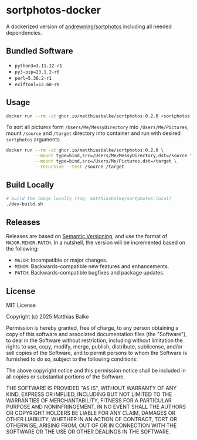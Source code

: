 # sortphotos-docker

A dockerized version of [andrewning/sortphotos][sortphotos-url] including all needed dependencies.

## Bundled Software

 * `python3=3.11.12-r1`
 * `py3-pip=23.1.2-r0`
 * `perl=5.36.2-r1`
 * `exiftool=12.60-r0`

## Usage
```sh
docker run --rm -it ghcr.io/matthiasbalke/sortphotos:0.2.0 <sortphotos arguments here>
```

To sort all pictures form `/Users/Me/MessyDirectory` into `/Users/Me/Pictures`, mount `/source` and `/target` directory into container and run with desired `sortphotos` arguments.

```sh
docker run --rm -it ghcr.io/matthiasbalke/sortphotos:0.2.0 \
           --mount type=bind,src=/Users/Me/MessyDirectory,dst=/source \
           --mount type=bind,src=/Users/Me/Pictures,dst=/target \
           --recursive --test /source /target
```

## Build Locally
```sh
# build the image locally (tag: matthiasbalke/sortphotos:local)
./dev-build.sh
```

## Releases

Releases are based on [Semantic Versioning][semver], and use the format
of ``MAJOR.MINOR.PATCH``. In a nutshell, the version will be incremented
based on the following:

- ``MAJOR``: Incompatible or major changes.
- ``MINOR``: Backwards-compatible new features and enhancements.
- ``PATCH``: Backwards-compatible bugfixes and package updates.

## License

MIT License

Copyright (c) 2025 Matthias Balke

Permission is hereby granted, free of charge, to any person obtaining a copy
of this software and associated documentation files (the "Software"), to deal
in the Software without restriction, including without limitation the rights
to use, copy, modify, merge, publish, distribute, sublicense, and/or sell
copies of the Software, and to permit persons to whom the Software is
furnished to do so, subject to the following conditions:

The above copyright notice and this permission notice shall be included in all
copies or substantial portions of the Software.

THE SOFTWARE IS PROVIDED "AS IS", WITHOUT WARRANTY OF ANY KIND, EXPRESS OR
IMPLIED, INCLUDING BUT NOT LIMITED TO THE WARRANTIES OF MERCHANTABILITY,
FITNESS FOR A PARTICULAR PURPOSE AND NONINFRINGEMENT. IN NO EVENT SHALL THE
AUTHORS OR COPYRIGHT HOLDERS BE LIABLE FOR ANY CLAIM, DAMAGES OR OTHER
LIABILITY, WHETHER IN AN ACTION OF CONTRACT, TORT OR OTHERWISE, ARISING FROM,
OUT OF OR IN CONNECTION WITH THE SOFTWARE OR THE USE OR OTHER DEALINGS IN THE
SOFTWARE.

[sortphotos-url]: https://github.com/andrewning/sortphotos
[semver]: http://semver.org/spec/v2.0.0.html
